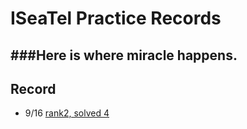 ISeaTel Practice Records
=========

###Here is where miracle happens.
---

Record
----

* 9/16 [rank2, solved 4](http://140.114.86.238/scoreboard.php?cid=599)
    